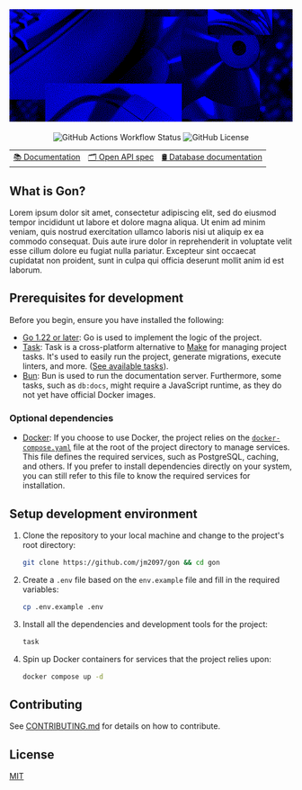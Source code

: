 <!-- markdownlint-disable MD041 -->
<!-- markdownlint-disable MD013 -->

<!-- markdownlint-disable MD033 -->
<a href="https://gon.github.io">
  <img src="./public/banner.png" alt="Gon banner" width="100%" height="200" style="object-fit: cover; margin-bottom: 1rem" />
</a>

<div align="center">
   <img alt="GitHub Actions Workflow Status" src="https://img.shields.io/github/actions/workflow/status/jm2097/gon/ci.yaml">
   <img alt="GitHub License" src="https://img.shields.io/github/license/jm2097/gon">

   <table>
      <tbody>
         <tr>
            <td>
               <a href="https://gon.github.io">📚 Documentation</a>
            </td>
            <td>
               <a href="https://gon.github.io">🗂️ Open API spec</a>
            </td>
            <td>
               <a href="https://gon.github.io">🛢️ Database documentation</a>
            </td>
         </tr>
      </tbody>
   </table>
</div>
<!-- markdownlint-enable MD033 -->

## What is Gon?

Lorem ipsum dolor sit amet, consectetur adipiscing elit, sed do eiusmod tempor incididunt ut labore et dolore magna aliqua. Ut enim ad minim veniam, quis nostrud exercitation ullamco laboris nisi ut aliquip ex ea commodo consequat. Duis aute irure dolor in reprehenderit in voluptate velit esse cillum dolore eu fugiat nulla pariatur. Excepteur sint occaecat cupidatat non proident, sunt in culpa qui officia deserunt mollit anim id est laborum.

## Prerequisites for development

Before you begin, ensure you have installed the following:

- [Go 1.22 or later](https://go.dev/dl/): Go is used to implement the logic of the project.
- [Task](https://taskfile.dev/installation/): Task is a cross-platform alternative to [Make](https://www.gnu.org/software/make/manual/make.html) for managing project tasks. It's used to easily run the project, generate migrations, execute linters, and more. ([See available tasks](./Taskfile.yaml)).
- [Bun](https://bun.sh/): Bun is used to run the documentation server. Furthermore, some tasks, such as `db:docs`, might require a JavaScript runtime, as they do not yet have official Docker images.

### Optional dependencies

- [Docker](https://www.docker.com/get-started/): If you choose to use Docker, the project relies on the [`docker-compose.yaml`](./docker-compose.yaml) file at the root of the project directory to manage services. This file defines the required services, such as PostgreSQL, caching, and others. If you prefer to install dependencies directly on your system, you can still refer to this file to know the required services for installation.

## Setup development environment

1. Clone the repository to your local machine and change to the project's root directory:

   ```sh
   git clone https://github.com/jm2097/gon && cd gon
   ```

2. Create a `.env` file based on the `env.example` file and fill in the required variables:

   ```sh
   cp .env.example .env
   ```

3. Install all the dependencies and development tools for the project:

   ```sh
   task
   ```

4. Spin up Docker containers for services that the project relies upon:

   ```sh
   docker compose up -d
   ```

## Contributing

See [CONTRIBUTING.md](./CONTRIBUTING.md) for details on how to contribute.

## License

[MIT](./LICENSE)
